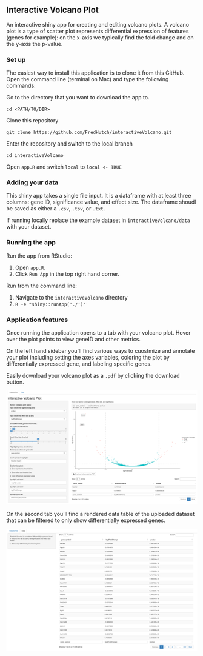## Interactive Volcano Plot

An interactive shiny app for creating and editing volcano plots. A volcano plot is a type of scatter plot represents differential expression of features (genes for example): on the x-axis we typically find the fold change and on the y-axis the p-value.

### Set up

The easiest way to install this application is to clone it from this GitHub. Open the command line (terminal on Mac) and type the following commands:

Go to the directory that you want to download the app to.
```
cd <PATH/TO/DIR>
```

Clone this repository
```
git clone https://github.com/FredHutch/interactiveVolcano.git
```

Enter the repository and switch to the local branch
```
cd interactiveVolcano
```

Open `app.R` and switch `local` to `local <- TRUE` 

### Adding your data 

This shiny app takes a single file input. It is a dataframe with at least three columns: gene ID, significance value, and effect size. The dataframe shoudl be saved as either a `.csv`, `.tsv`, or `.txt`.

If running locally replace the example dataset in `interactiveVolcano/data` with your dataset.

### Running the app

Run the app from RStudio:

1. Open `app.R`.
2. Click `Run App` in the top right hand corner.

Run from the command line:

1. Navigate to the `interactiveVolcano` directory
2. `R -e "shiny::runApp('./')"`

### Application features

Once running the application opens to a tab with your volcano plot. Hover over the plot points to view geneID and other metrics.

On the left hand sidebar you'll find various ways to cuostmize and annotate your plot including setting the axes variables, coloring the plot by differentially expressed gene, and labeling specific genes.

Easily download your volcano plot as a `.pdf` by clicking the download button.

![](/assets/volcanoPlotScreenShot.png)

On the second tab you'll find a rendered data table of the uploaded dataset that can be filtered to only show differentially expressed genes.

![](/assets/dataScreenShot.png)
